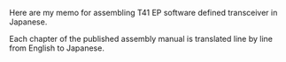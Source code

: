Here are my memo for assembling T41 EP software defined transceiver in Japanese.

Each chapter of the published assembly manual is translated line by line from English to Japanese.
